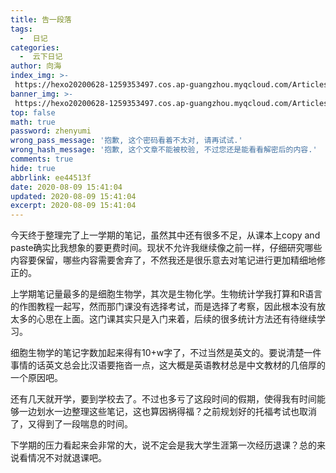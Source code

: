 ```yaml
---
title: 告一段落
tags:
  -  日记
categories:
  -  云下日记
author: 向海
index_img: >-
 https://hexo20200628-1259353497.cos.ap-guangzhou.myqcloud.com/Articles/Diary/Banner%26Index%20Image/20200809-photo_2020-07-08_18-29-36.jpg
banner_img: >-
 https://hexo20200628-1259353497.cos.ap-guangzhou.myqcloud.com/Articles/Diary/Banner%26Index%20Image/20200809-photo_2020-07-10_00-32-08.jpg
top: false
math: true
password: zhenyumi
wrong_pass_message: '抱歉, 这个密码看着不太对, 请再试试.'
wrong_hash_message: '抱歉, 这个文章不能被校验, 不过您还是能看看解密后的内容.'
comments: true
hide: true
abbrlink: ee44513f
date: 2020-08-09 15:41:04
updated: 2020-08-09 15:41:04
excerpt: 2020-08-09 15:41:04
---
```


今天终于整理完了上一学期的笔记，虽然其中还有很多不足，从课本上copy and paste确实比我想象的要更费时间。现状不允许我继续像之前一样，仔细研究哪些内容要保留，哪些内容需要舍弃了，不然我还是很乐意去对笔记进行更加精细地修正的。

上学期笔记量最多的是细胞生物学，其次是生物化学。生物统计学我打算和R语言的作图教程一起写，然而那门课没有选择考试，而是选择了考察，因此根本没有放太多的心思在上面。这门课其实只是入门来着，后续的很多统计方法还有待继续学习。

细胞生物学的笔记字数加起来得有10+w字了，不过当然是英文的。要说清楚一件事情的话英文总会比汉语要拖沓一点，这大概是英语教材总是中文教材的几倍厚的一个原因吧。

还有几天就开学，要到学校去了。不过也多亏了这段时间的假期，使得我有时间能够一边划水一边整理这些笔记，这也算因祸得福？之前规划好的托福考试也取消了，又得到了一段喘息的时间。

下学期的压力看起来会非常的大，说不定会是我大学生涯第一次经历退课？总的来说看情况不对就退课吧。